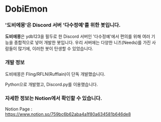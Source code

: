 # DobiEmon

### '도비에몽'은 Discord 서버 '다수정예'를 위한 봇입니다.

**도비에몽**은 ydb123을 필두로 한 Discord 서버인 '다수정예'에서 편의를 위해 여러 기능을 종합적으로 넣어 개발한 봇입니다. 우리 서버에는 다양한 니즈(Needs)를 가진 사람들이 많기에, 이러한 봇이 탄생할 수 있었습니다.

### 개발 정보

도비에몽은 Fling/RFLN(Rufflain)이 단독 개발했습니다.

Python으로 개발했고, Discord.py를 이용했습니다.


### 자세한 정보는 Notion에서 확인할 수 있습니다.

Notion Page : https://www.notion.so/759bc6b62aba4a1f80a634581b646de8
